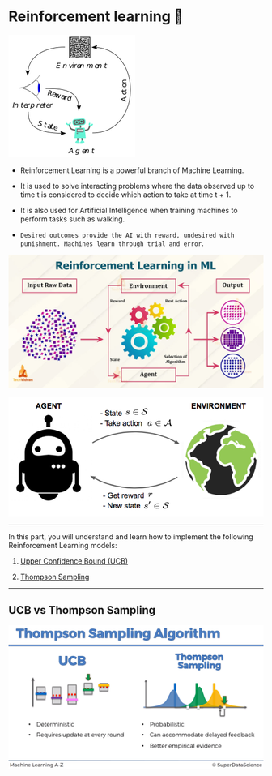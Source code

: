 # Reinforcement learning 🤖

![reinfo](../images/06_reinforcement_learning/reinfo.png)

- Reinforcement Learning is a powerful branch of Machine Learning.

- It is used to solve interacting problems where the data observed up to time t is considered to decide which action to take at time t + 1.

- It is also used for Artificial Intelligence when training machines to perform tasks such as walking.

- `Desired outcomes provide the AI with reward, undesired with punishment. Machines learn through trial and error`.

![reinfo1](../images/06_reinforcement_learning/Reinforcement-Learning.webp)

![rein](../images/06_reinforcement_learning/Reinforcement-learning-real-world-example.png)

--- 

In this part, you will understand and learn how to implement the following Reinforcement Learning models:

1. [Upper Confidence Bound (UCB)](./01_upper_confidence_bound/)

2. [Thompson Sampling](./02_thompson_sampling/)

---

## UCB vs Thompson Sampling

![ucb vs thompson](../images/06_reinforcement_learning/ucb_vs_thompson.png)